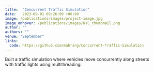 ```yaml
---
title:  "Concurrent Traffic Simulation"
date:   2023-09-01 09:26:00 +00:00
image: /publications/images/project-image.jpg
image_onhover: /publications/images/NYC_thumbnail.png
author: ""
authors: ""
venue: "September"
links:
  code: https://github.com/mahrang/Concurrent-Traffic-Simulation
---
```

Built a traffic simulation where vehicles move concurrently along streets with traffic lights using multithreading.
